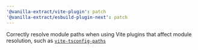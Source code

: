 ```yaml
---
'@vanilla-extract/vite-plugin': patch
'@vanilla-extract/esbuild-plugin-next': patch
---
```


Correctly resolve module paths when using Vite plugins that affect module resolution, such as [`vite-tsconfig-paths`](https://github.com/aleclarson/vite-tsconfig-paths)
